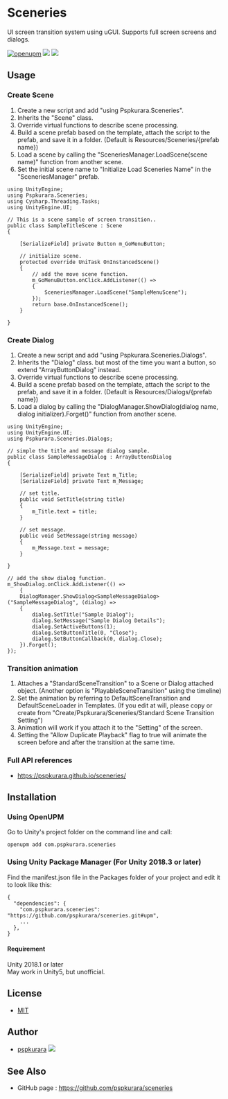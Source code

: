 # Sceneries

UI screen transition system using uGUI.
Supports full screen screens and dialogs.

[![openupm](https://img.shields.io/npm/v/com.pspkurara.sceneries?label=openupm&registry_uri=https://package.openupm.com)](https://openupm.com/packages/com.pspkurara.sceneries/)
[![](https://img.shields.io/github/v/release/pspkurara/sceneries)](https://github.com/pspkurara/sceneries/releases/)
[![](https://img.shields.io/github/watchers/pspkurara/sceneries?style=social)](https://github.com/pspkurara/external-selecion-state/subscription)

## Usage

### Create Scene

1. Create a new script and add "using Pspkurara.Sceneries".
2. Inherits the "Scene" class.
3. Override virtual functions to describe scene processing.
4. Build a scene prefab based on the template, attach the script to the prefab, and save it in a folder. (Default is Resources/Sceneries/{prefab name})
5. Load a scene by calling the "SceneriesManager.LoadScene(scene name)" function from another scene.
6. Set the initial scene name to "Initialize Load Sceneries Name" in the "SceneriesManager" prefab.
```
using UnityEngine;
using Pspkurara.Sceneries;
using Cysharp.Threading.Tasks;
using UnityEngine.UI;

// This is a scene sample of screen transition..
public class SampleTitleScene : Scene
{

	[SerializeField] private Button m_GoMenuButton;

	// initialize scene.
	protected override UniTask OnInstancedScene()
	{
		// add the move scene function.
		m_GoMenuButton.onClick.AddListener(() =>
		{
			SceneriesManager.LoadScene("SampleMenuScene");
		});
		return base.OnInstancedScene();
	}

}
```

### Create Dialog

1. Create a new script and add "using Pspkurara.Sceneries.Dialogs".
2. Inherits the "Dialog" class. but most of the time you want a button, so extend "ArrayButtonDialog" instead.
3. Override virtual functions to describe scene processing.
4. Build a scene prefab based on the template, attach the script to the prefab, and save it in a folder. (Default is Resources/Dialogs/{prefab name})
5. Load a dialog by calling the "DialogManager.ShowDialog<DialogClass>(dialog name, dialog initializer).Forget()" function from another scene.
```
using UnityEngine;
using UnityEngine.UI;
using Pspkurara.Sceneries.Dialogs;

// simple the title and message dialog sample.
public class SampleMessageDialog : ArrayButtonsDialog
{

	[SerializeField] private Text m_Title;
	[SerializeField] private Text m_Message;

	// set title.
	public void SetTitle(string title)
	{
		m_Title.text = title;
	}

	// set message.
	public void SetMessage(string message)
	{
		m_Message.text = message;
	}

}
```

```
// add the show dialog function.
m_ShowDialog.onClick.AddListener(() =>
	{
	DialogManager.ShowDialog<SampleMessageDialog>("SampleMessageDialog", (dialog) =>
	{
		dialog.SetTitle("Sample Dialog");
		dialog.SetMessage("Sample Dialog Details");
		dialog.SetActiveButtons(1);
		dialog.SetButtonTitle(0, "Close");
		dialog.SetButtonCallback(0, dialog.Close);
	}).Forget();
});
```

### Transition animation

1. Attaches a "StandardSceneTransition" to a Scene or Dialog attached object. (Another option is "PlayableSceneTransition" using the timeline)
2. Set the animation by referring to DefaultSceneTransition and DefaultSceneLoader in Templates. (If you edit at will, please copy or create from "Create/Pspkurara/Sceneries/Standard Scene Transition Setting")
3. Animation will work if you attach it to the "Setting" of the screen.
4. Setting the "Allow Duplicate Playback" flag to true will animate the screen before and after the transition at the same time.

### Full API references
* https://pspkurara.github.io/sceneries/

## Installation

### Using OpenUPM
Go to Unity's project folder on the command line and call:

```
openupm add com.pspkurara.sceneries
```

### Using Unity Package Manager (For Unity 2018.3 or later)
Find the manifest.json file in the Packages folder of your project and edit it to look like this:

```
{
  "dependencies": {
    "com.pspkurara.sceneries": "https://github.com/pspkurara/sceneries.git#upm",
    ...
  },
}
```

#### Requirement
Unity 2018.1 or later<br>
May work in Unity5, but unofficial.

## License

* [MIT](https://github.com/pspkurara/sceneries/blob/master/Packages/Sceneries/LICENSE.md)

## Author

* [pspkurara](https://github.com/pspkurara) 
[![](https://img.shields.io/twitter/follow/pspkurara.svg?label=Follow&style=social)](https://twitter.com/intent/follow?screen_name=pspkurara) 

## See Also

* GitHub page : https://github.com/pspkurara/sceneries

